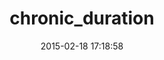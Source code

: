 ---
layout: post
title:  "chronic_duration"
repo:   "hpoydar/chronic_duration"
date:   2015-02-18 17:18:58
gemurl: https://github.com/hpoydar/chronic_duration
---